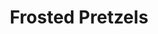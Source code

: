 ---
title: 'Frosted Pretzels'
thumbnail: 'https://acnhcdn.com/2.0/CookingIcon/FtrPretzelSugarCropped.png'
type: sweet
ingredients:
  -
    id: 'flour'
    type: 'misc'
    quantity: 1
  -
    id: 'sugar'
    type: 'misc'
    quantity: 2
layout: '../../layouts/RecipeDetail.astro'
---